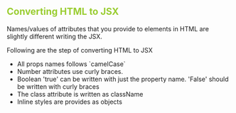 <h2 style="color: yellowgreen">Converting HTML to JSX</h2>
<p>Names/values of attributes that you provide to elements in HTML are slightly different writing the JSX.</p>

<p>Following are the step of converting HTML to JSX</p>
<ul>
<li>All props names follows `camelCase`</li>
<li>Number attributes use curly braces.</li>
<li>Boolean 'true' can be written with just the property name. 'False' should be written with curly braces</li>
<li>The class attribute is written as className</li>
<li>Inline styles are provides as objects</li>
</ul>